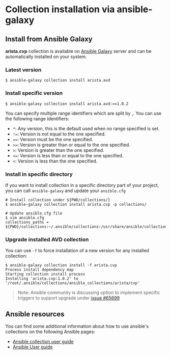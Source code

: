 # Collection installation via ansible-galaxy

## Install from Ansible Galaxy

__arista.cvp__ collection is available on [Ansible Galaxy](https://galaxy.ansible.com/arista/cvp) server and can be automatically installed on your system.

### Latest version

```shell
$ ansible-galaxy collection install arista.avd
```

### Install specific version

```shell
$ ansible-galaxy collection install arista.avd:==1.0.2
```

You can specify multiple range identifiers which are split by ,. You can use the following range identifiers:

- `*`: Any version, this is the default used when no range specified is set.
- `!=`: Version is not equal to the one specified.
- `==`: Version must be the one specified.
- `>=`: Version is greater than or equal to the one specified.
- `>`: Version is greater than the one specified.
- `<=`: Version is less than or equal to the one specified.
- `<`: Version is less than the one specified.

### Install in specific directory

If you want to install collection in a specific directory part of your project, you can call `ansible-galaxy` and update your `ansible.cfg`

```shell
# Install collection under ${PWD/collections/}
$ ansible-galaxy collection install arista.cvp -p collections/

# Update ansible.cfg file
$ vim ansible.cfg
collections_paths = ${PWD}/collections:~/.ansible/collections:/usr/share/ansible/collections
```

### Upgrade installed AVD collection

You can use `-f` to force installation of a new version for any installed collection:

```shell
$ ansible-galaxy collection install -f arista.cvp
Process install dependency map
Starting collection install process
Installing 'arista.cvp:1.0.2' to '/root/.ansible/collections/ansible_collections/arista/cvp'
```

> Note: Ansible community is discussing option to implement specific triggers to support upgrade under [issue #65699](https://github.com/ansible/ansible/issues/65699)

## Ansible resources

You can find some additional information about how to use ansible's collections on the following Ansible pages:

- [Ansible collection user guide](https://docs.ansible.com/ansible/latest/user_guide/collections_using.html)
- [Ansible User guide](https://docs.ansible.com/ansible/latest/user_guide/index.html)
